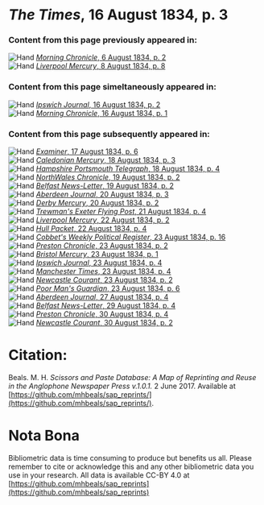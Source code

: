 # *The Times*, 16 August 1834, p. 3  
  
### Content from this page previously appeared in:  
![Hand](http://scissorsandpaste.net/wp-content/uploads/2017/06/smallhandpointer.png) [*Morning Chronicle*, 6 August 1834, p. 2](https://mhbeals.github.io/sap_html/Morning-Chronicle/Morning-Chronicle-6-August-1834-p-2)  
![Hand](http://scissorsandpaste.net/wp-content/uploads/2017/06/smallhandpointer.png) [*Liverpool Mercury*, 8 August 1834, p. 8](https://mhbeals.github.io/sap_html/Liverpool-Mercury/Liverpool-Mercury-8-August-1834-p-8)  
  
### Content from this page simeltaneously appeared in:  
![Hand](http://scissorsandpaste.net/wp-content/uploads/2017/06/smallhandpointer.png) [*Ipswich Journal*, 16 August 1834, p. 2](https://mhbeals.github.io/sap_html/Ipswich-Journal/Ipswich-Journal-16-August-1834-p-2)  
![Hand](http://scissorsandpaste.net/wp-content/uploads/2017/06/smallhandpointer.png) [*Morning Chronicle*, 16 August 1834, p. 1](https://mhbeals.github.io/sap_html/Morning-Chronicle/Morning-Chronicle-16-August-1834-p-1)  
  
### Content from this page subsequently appeared in:  
![Hand](http://scissorsandpaste.net/wp-content/uploads/2017/06/smallhandpointer.png) [*Examiner*, 17 August 1834, p. 6](https://mhbeals.github.io/sap_html/Examiner/Examiner-17-August-1834-p-6)  
![Hand](http://scissorsandpaste.net/wp-content/uploads/2017/06/smallhandpointer.png) [*Caledonian Mercury*, 18 August 1834, p. 3](https://mhbeals.github.io/sap_html/Caledonian-Mercury/Caledonian-Mercury-18-August-1834-p-3)  
![Hand](http://scissorsandpaste.net/wp-content/uploads/2017/06/smallhandpointer.png) [*Hampshire Portsmouth Telegraph*, 18 August 1834, p. 4](https://mhbeals.github.io/sap_html/Hampshire-Portsmouth-Telegraph/Hampshire-Portsmouth-Telegraph-18-August-1834-p-4)  
![Hand](http://scissorsandpaste.net/wp-content/uploads/2017/06/smallhandpointer.png) [*NorthWales Chronicle*, 19 August 1834, p. 2](https://mhbeals.github.io/sap_html/NorthWales-Chronicle/NorthWales-Chronicle-19-August-1834-p-2)  
![Hand](http://scissorsandpaste.net/wp-content/uploads/2017/06/smallhandpointer.png) [*Belfast News-Letter*, 19 August 1834, p. 2](https://mhbeals.github.io/sap_html/Belfast-News-Letter/Belfast-News-Letter-19-August-1834-p-2)  
![Hand](http://scissorsandpaste.net/wp-content/uploads/2017/06/smallhandpointer.png) [*Aberdeen Journal*, 20 August 1834, p. 3](https://mhbeals.github.io/sap_html/Aberdeen-Journal/Aberdeen-Journal-20-August-1834-p-3)  
![Hand](http://scissorsandpaste.net/wp-content/uploads/2017/06/smallhandpointer.png) [*Derby Mercury*, 20 August 1834, p. 2](https://mhbeals.github.io/sap_html/Derby-Mercury/Derby-Mercury-20-August-1834-p-2)  
![Hand](http://scissorsandpaste.net/wp-content/uploads/2017/06/smallhandpointer.png) [*Trewman's Exeter Flying Post*, 21 August 1834, p. 4](https://mhbeals.github.io/sap_html/Trewman's-Exeter-Flying-Post/Trewman's-Exeter-Flying-Post-21-August-1834-p-4)  
![Hand](http://scissorsandpaste.net/wp-content/uploads/2017/06/smallhandpointer.png) [*Liverpool Mercury*, 22 August 1834, p. 2](https://mhbeals.github.io/sap_html/Liverpool-Mercury/Liverpool-Mercury-22-August-1834-p-2)  
![Hand](http://scissorsandpaste.net/wp-content/uploads/2017/06/smallhandpointer.png) [*Hull Packet*, 22 August 1834, p. 4](https://mhbeals.github.io/sap_html/Hull-Packet/Hull-Packet-22-August-1834-p-4)  
![Hand](http://scissorsandpaste.net/wp-content/uploads/2017/06/smallhandpointer.png) [*Cobbet's Weekly Political Register*, 23 August 1834, p. 16](https://mhbeals.github.io/sap_html/Cobbet's-Weekly-Political-Register/Cobbet's-Weekly-Political-Register-23-August-1834-p-16)  
![Hand](http://scissorsandpaste.net/wp-content/uploads/2017/06/smallhandpointer.png) [*Preston Chronicle*, 23 August 1834, p. 2](https://mhbeals.github.io/sap_html/Preston-Chronicle/Preston-Chronicle-23-August-1834-p-2)  
![Hand](http://scissorsandpaste.net/wp-content/uploads/2017/06/smallhandpointer.png) [*Bristol Mercury*, 23 August 1834, p. 1](https://mhbeals.github.io/sap_html/Bristol-Mercury/Bristol-Mercury-23-August-1834-p-1)  
![Hand](http://scissorsandpaste.net/wp-content/uploads/2017/06/smallhandpointer.png) [*Ipswich Journal*, 23 August 1834, p. 4](https://mhbeals.github.io/sap_html/Ipswich-Journal/Ipswich-Journal-23-August-1834-p-4)  
![Hand](http://scissorsandpaste.net/wp-content/uploads/2017/06/smallhandpointer.png) [*Manchester Times*, 23 August 1834, p. 4](https://mhbeals.github.io/sap_html/Manchester-Times/Manchester-Times-23-August-1834-p-4)  
![Hand](http://scissorsandpaste.net/wp-content/uploads/2017/06/smallhandpointer.png) [*Newcastle Courant*, 23 August 1834, p. 2](https://mhbeals.github.io/sap_html/Newcastle-Courant/Newcastle-Courant-23-August-1834-p-2)  
![Hand](http://scissorsandpaste.net/wp-content/uploads/2017/06/smallhandpointer.png) [*Poor Man's Guardian*, 23 August 1834, p. 6](https://mhbeals.github.io/sap_html/Poor-Man's-Guardian/Poor-Man's-Guardian-23-August-1834-p-6)  
![Hand](http://scissorsandpaste.net/wp-content/uploads/2017/06/smallhandpointer.png) [*Aberdeen Journal*, 27 August 1834, p. 4](https://mhbeals.github.io/sap_html/Aberdeen-Journal/Aberdeen-Journal-27-August-1834-p-4)  
![Hand](http://scissorsandpaste.net/wp-content/uploads/2017/06/smallhandpointer.png) [*Belfast News-Letter*, 29 August 1834, p. 4](https://mhbeals.github.io/sap_html/Belfast-News-Letter/Belfast-News-Letter-29-August-1834-p-4)  
![Hand](http://scissorsandpaste.net/wp-content/uploads/2017/06/smallhandpointer.png) [*Preston Chronicle*, 30 August 1834, p. 4](https://mhbeals.github.io/sap_html/Preston-Chronicle/Preston-Chronicle-30-August-1834-p-4)  
![Hand](http://scissorsandpaste.net/wp-content/uploads/2017/06/smallhandpointer.png) [*Newcastle Courant*, 30 August 1834, p. 2](https://mhbeals.github.io/sap_html/Newcastle-Courant/Newcastle-Courant-30-August-1834-p-2)  


# Citation: 

Beals. M. H. *Scissors and Paste Database: A Map of Reprinting and Reuse in the Anglophone Newspaper Press v.1.0.1.* 2 June 2017. Available at [https://github.com/mhbeals/sap_reprints/](https://github.com/mhbeals/sap_reprints/). 

# Nota Bona

Bibliometric data is time consuming to produce but benefits us all. Please remember to cite or acknowledge this and any other bibliometric data you use in your research. All data is available CC-BY 4.0 at [https://github.com/mhbeals/sap_reprints](https://github.com/mhbeals/sap_reprints)